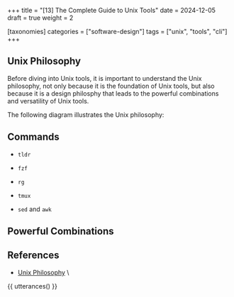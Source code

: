 +++
title = "[13] The Complete Guide to Unix Tools"
date = 2024-12-05
draft = true
weight = 2

[taxonomies]
categories = ["software-design"]
tags = ["unix", "tools", "cli"]
+++

<!-- more -->

## Unix Philosophy

Before diving into Unix tools, it is important to understand the Unix philosophy,
not only because it is the foundation of Unix tools, but also because it is a
design philosphy that leads to the powerful combinations and versatility of Unix
tools.

The following diagram illustrates the Unix philosophy:

## Commands

- `tldr`

- `fzf`

- `rg`

- `tmux`

- `sed` and `awk`

## Powerful Combinations

## References

- [Unix Philosophy](https://en.wikipedia.org/wiki/Unix_philosophy) \

{{ utterances() }}

